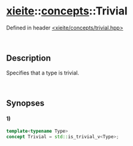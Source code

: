 # [xieite](../../xieite.md)\:\:[concepts](../../concepts.md)\:\:Trivial
Defined in header [<xieite/concepts/trivial.hpp>](../../../include/xieite/concepts/trivial.hpp)

&nbsp;

## Description
Specifies that a type is trivial.

&nbsp;

## Synopses
#### 1)
```cpp
template<typename Type>
concept Trivial = std::is_trivial_v<Type>;
```

